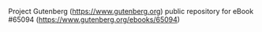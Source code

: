 Project Gutenberg (https://www.gutenberg.org) public repository for
eBook #65094 (https://www.gutenberg.org/ebooks/65094)
